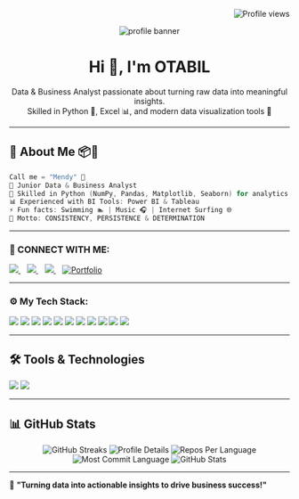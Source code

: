 <p align="right">
    <img src="https://komarev.com/ghpvc/?username=deAlgorithm&label=Profile%20views&color=e91e63&style=flat" alt="Profile views" />
</p>

<p align="center">
    <img src="https://github.com/deAlgorithm/deAlgorithm/assets/131563995/68f150ed-2526-422f-9e7a-28bbbed416b9" alt="profile banner" />
</p>

<h1 align="center"> Hi 👋, I'm OTABIL</h1>

<p align="center">
    Data & Business Analyst passionate about turning raw data into meaningful insights. <br />
    Skilled in Python 🐍, Excel 📊, and modern data visualization tools 🚀
</p>

---

## 🐼 About Me 📦🔮
```cpp
Call me = "Mendy" 🤗
🌱 Junior Data & Business Analyst  
🌌 Skilled in Python (NumPy, Pandas, Matplotlib, Seaborn) for analytics & visualization  
📊 Experienced with BI Tools: Power BI & Tableau  
⚡ Fun facts: Swimming 🏊 | Music 🎧 | Internet Surfing 🌐  
💬 Motto: CONSISTENCY, PERSISTENCE & DETERMINATION  
````

---

<h3 align="left">🔌 CONNECT WITH ME:</h3>

<p align="left">
    <a href="https://t.me/the_whiteflame">
        <img src="https://img.shields.io/badge/Telegram-30302f?style=for-the-badge&logo=telegram" />
    </a>&nbsp;&nbsp;
    <a href="https://www.linkedin.com/in/ishaqueotabil">
        <img src="https://img.shields.io/badge/LinkedIn-0077B5?style=for-the-badge&logo=linkedin&logoColor=white" />
    </a>&nbsp;&nbsp;
    <a href="https://wa.me/233257364646?text=Hello%20otabil!%20I%27m%20coming%20from%20your%20Github%20profile">
        <img src="https://img.shields.io/badge/WhatsApp-25D366?style=for-the-badge&logo=whatsapp&logoColor=white" />
    </a>&nbsp;&nbsp;
    <a href="https://ishaqueotabil.netlify.app">
        <img src="https://img.shields.io/badge/Portfolio-30302f?style=for-the-badge&logo=google-chrome&logoColor=white" alt="Portfolio" />
    </a>
</p>

---

<h3 align="left">⚙ My Tech Stack:</h3>

<p align="left">
    <img src="https://img.shields.io/badge/Git-F05032?style=for-the-badge&logo=git&logoColor=white" />
    <img src="https://img.shields.io/badge/Excel-217346?style=for-the-badge&logo=microsoft-excel&logoColor=white" />
    <img src="https://img.shields.io/badge/Python-3776AB?style=for-the-badge&logo=python&logoColor=white" />
    <img src="https://img.shields.io/badge/NumPy-013243?style=for-the-badge&logo=numpy&logoColor=white" />
    <img src="https://img.shields.io/badge/Pandas-150458?style=for-the-badge&logo=pandas&logoColor=white" />
    <img src="https://img.shields.io/badge/Matplotlib-11557C?style=for-the-badge&logo=Matplotlib&logoColor=white" />
    <img src="https://img.shields.io/badge/Seaborn-0696D7?style=for-the-badge&logo=Seaborn&logoColor=white" />
    <img src="https://img.shields.io/badge/scikit--learn-F7931E?style=for-the-badge&logo=scikit-learn&logoColor=white" />
    <img src="https://img.shields.io/badge/Tableau-E97627?style=for-the-badge&logo=tableau&logoColor=white" />
    <img src="https://img.shields.io/badge/Power%20BI-F2C811?style=for-the-badge&logo=powerbi&logoColor=black" />
    <img src="https://img.shields.io/badge/Google%20Sheets-34A853?style=for-the-badge&logo=googlesheets&logoColor=white" />
</p>

---

## 🛠️ Tools & Technologies

<p align="left">
    <img src="https://img.shields.io/badge/VS%20Code-007ACC?style=for-the-badge&logo=visual-studio-code&logoColor=white" />
    <img src="https://img.shields.io/badge/Jupyter-F37626?style=for-the-badge&logo=Jupyter&logoColor=white" />
</p>

---

## 📊 GitHub Stats

<p align="center">
    <img src="http://github-readme-streak-stats.herokuapp.com?user=deAlgorithm&theme=dracula&hide_border=true" alt="GitHub Streaks" />
    <img src="https://github-profile-summary-cards.vercel.app/api/cards/profile-details?username=deAlgorithm&theme=github_dark" alt="Profile Details" />
    <img src="https://github-profile-summary-cards.vercel.app/api/cards/repos-per-language?username=deAlgorithm&theme=github_dark" alt="Repos Per Language" />
    <img src="https://github-profile-summary-cards.vercel.app/api/cards/most-commit-language?username=deAlgorithm&theme=github_dark" alt="Most Commit Language" />
    <img src="https://github-readme-stats.vercel.app/api?username=deAlgorithm&show_icons=true&theme=github_dark" alt="GitHub Stats" />
</p>

---

🚀 **"Turning data into actionable insights to drive business success!"**

```
